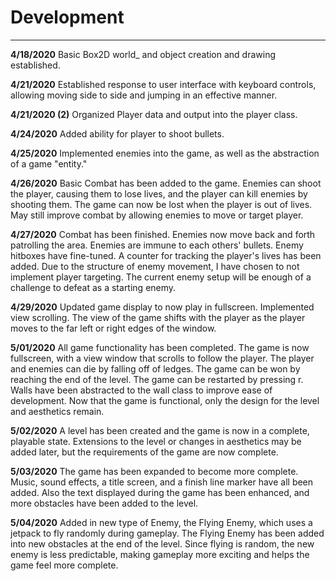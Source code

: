 # Development

---
**4/18/2020**
Basic Box2D world_ and object creation and drawing established.

**4/21/2020**
Established response to user interface with keyboard controls, allowing 
moving side to side and jumping in an effective manner.

**4/21/2020 (2)**
Organized Player data and output into the player class.

**4/24/2020**
Added ability for player to shoot bullets.

**4/25/2020**
Implemented enemies into the game, as well as the abstraction of a game "entity."

**4/26/2020**
Basic Combat has been added to the game. Enemies can shoot the player,
causing them to lose lives, and the player can kill enemies by shooting them.
The game can now be lost when the player is out of lives. May still improve
combat by allowing enemies to move or target player.

**4/27/2020**
Combat has been finished. Enemies now move back and forth patrolling the area.
Enemies are immune to each others' bullets. Enemy hitboxes have fine-tuned. A counter
for tracking the player's lives has been added. Due to the structure of enemy
movement, I have chosen to not implement player targeting. The current enemy
setup will be enough of a challenge to defeat as a starting enemy.

**4/29/2020**
Updated game display to now play in fullscreen. Implemented view scrolling.
The view of the game shifts with the player as the player moves to the far
left or right edges of the window.

**5/01/2020**
All game functionality has been completed. The game is now fullscreen, with a
view window that scrolls to follow the player. The player and enemies can die
by falling off of ledges. The game can be won by reaching the end of the level. 
The game can be restarted by pressing r. Walls have been abstracted to the wall
class to improve ease of development. Now that the game is functional, only the
design for the level and aesthetics remain.

**5/02/2020**
A level has been created and the game is now in a complete, playable state.
Extensions to the level or changes in aesthetics may be added later, but the
requirements of the game are now complete.

**5/03/2020**
The game has been expanded to become more complete. Music, sound effects,
a title screen, and a finish line marker have all been added. Also the text
displayed during the game has been enhanced, and more obstacles have been 
added to the level. 

**5/04/2020**
Added in new type of Enemy, the Flying Enemy, which uses a jetpack to fly
randomly during gameplay. The Flying Enemy has been added into new obstacles
at the end of the level. Since flying is random, the new enemy is less predictable,
making gameplay more exciting and helps the game feel more complete.
